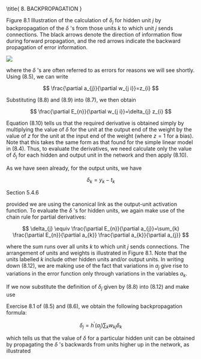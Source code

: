 \title{
8. BACKPROPAGATION
}

Figure 8.1 Illustration of the calculation of $\delta_{j}$ for hidden unit $j$ by backpropagation of the $\delta$ 's from those units $k$ to which unit $j$ sends connections. The black arrows denote the direction of information flow during forward propagation, and the red arrows indicate the backward propagation of error information.

![](https://cdn.mathpix.com/cropped/2024_05_26_5df28c9d7a64baac9eefg-1.jpg?height=308&width=491&top_left_y=215&top_left_x=1149)

where the $\delta$ 's are often referred to as errors for reasons we will see shortly. Using (8.5), we can write

$$
\frac{\partial a_{j}}{\partial w_{j i}}=z_{i}
$$

Substituting (8.8) and (8.9) into (8.7), we then obtain

$$
\frac{\partial E_{n}}{\partial w_{j i}}=\delta_{j} z_{i}
$$

Equation (8.10) tells us that the required derivative is obtained simply by multiplying the value of $\delta$ for the unit at the output end of the weight by the value of $z$ for the unit at the input end of the weight (where $z=1$ for a bias). Note that this takes the same form as that found for the simple linear model in (8.4). Thus, to evaluate the derivatives, we need calculate only the value of $\delta_{j}$ for each hidden and output unit in the network and then apply (8.10).

As we have seen already, for the output units, we have

$$
\delta_{k}=y_{k}-t_{k}
$$

Section 5.4.6

provided we are using the canonical link as the output-unit activation function. To evaluate the $\delta$ 's for hidden units, we again make use of the chain rule for partial derivatives:

$$
\delta_{j} \equiv \frac{\partial E_{n}}{\partial a_{j}}=\sum_{k} \frac{\partial E_{n}}{\partial a_{k}} \frac{\partial a_{k}}{\partial a_{j}}
$$

where the sum runs over all units $k$ to which unit $j$ sends connections. The arrangement of units and weights is illustrated in Figure 8.1. Note that the units labelled $k$ include other hidden units and/or output units. In writing down (8.12), we are making use of the fact that variations in $a_{j}$ give rise to variations in the error function only through variations in the variables $a_{k}$.

If we now substitute the definition of $\delta_{j}$ given by (8.8) into (8.12) and make use

Exercise 8.1 of (8.5) and (8.6), we obtain the following backpropagation formula:

$$
\delta_{j}=h^{\prime}\left(a_{j}\right) \sum_{k} w_{k j} \delta_{k}
$$

which tells us that the value of $\delta$ for a particular hidden unit can be obtained by propagating the $\delta$ 's backwards from units higher up in the network, as illustrated